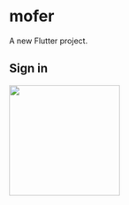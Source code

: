 # mofer

A new Flutter project.

## Sign in
<img src="https://TheMoonK1d/mofer-mobile-frontend/master/img/photo_2023-07-31_11-37-00.jpg" width="200" />
